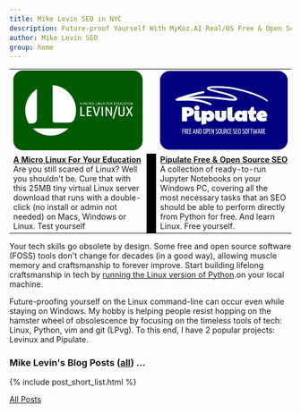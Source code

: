 ```yaml
---
title: Mike Levin SEO in NYC
description: Future-proof Yourself With MyKoz.AI Real/OS Free & Open Source (FOSS) AI SEO Software on a Small Linux Distro built with Python, vim, git and AI.
author: Mike Levin SEO
group: home
---
```


<table class="logos">
<tr>
<td class="hplg"><a href="https://levinux.com/"><img src="/assets/logo/Levinux.PNG" border=0 /></a></td>
<td> </td>
<td class="hplg"><a href="https://pipulate.com/"><img src="/assets/logo/Pipulate.PNG" border=0 /></a></td>
</tr>
<tr>
<td class="hptd"><b><a href="/levinux/">A Micro Linux For Your
Education</a></b><br />Are you still scared of Linux? Well you shouldn't be.
Cure that with this 25MB tiny virtual Linux server download that runs with a
double-click (no install or admin not needed) on Macs, Windows or Linux. Test
yourself</td>
<td style="background: black;">&nbsp;</td>
<td class="hptd"><b><a href="/pipulate/">Pipulate Free & Open Source
SEO</a></b><br />A collection of ready-to-run Jupyter Notebooks on your Windows
PC, covering all the most necessary tasks that an SEO should be able to perform
directly from Python for free. And learn Linux. Free yourself.</td>
</tr>
</table>

Your tech skills go obsolete by design. Some free and open source software
(FOSS) tools don't change for decades (in a good way), allowing muscle memory
and craftsmanship to forever improve. Start building lifelong craftsmanship in
tech by <a href="https://mykoz.ai">running the Linux version of Python</a>.on
your local machine.

Future-proofing yourself on the Linux command-line can occur even while staying
on Windows. My hobby is helping people resist hopping on the hamster wheel of
obsolescence by focusing on the timeless tools of tech: Linux, Python, vim and
git (LPvg).  To this end, I have 2 popular projects: Levinux and Pipulate. 

### Mike Levin's Blog Posts (<a href="/blog/">all</a>) ...

{% include post_short_list.html %}

<a href="/blog/">All Posts</a>
